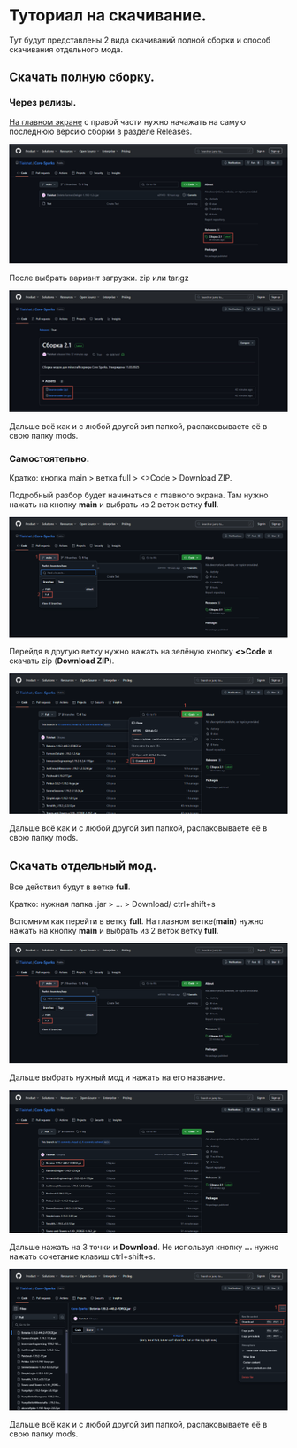 # Туториал на скачивание.
Тут будут представлены 2 вида скачиваний полной сборки и способ скачивания отдельного мода.

## Скачать полную сборку.
### Через релизы.
[На главном экране](https://github.com/Tiaishat/Core-Sparks) с правой части нужно начажать на самую последнюю версию сборки в разделе Releases.

![1.png](res/1.png)

После выбрать вариант загрузки. zip или tar.gz

![2.png](res/2.png)

Дальше всё как и с любой другой зип папкой, распаковываете её в свою папку mods.
### Самостоятельно.
Кратко: кнопка main > ветка full > <>Code > Download ZIP.

Подробный разбор будет начинаться с главного экрана. Там нужно нажать на кнопку __main__ и выбрать из 2 веток ветку __full__.

![3.png](res/3.png)

Перейдя в другую ветку нужно нажать на зелёную кнопку __<>Code__ и скачать zip (__Download ZIP__).

![4.png](res/4.png)

Дальше всё как и с любой другой зип папкой, распаковываете её в свою папку mods.

## Скачать отдельный мод.
Все действия будут в ветке __full__.

Кратко: нужная папка .jar > ... > Download/ ctrl+shift+s

Вспомним как перейти в ветку __full__. На главном ветке(__main__) нужно нажать на кнопку __main__ и выбрать из 2 веток ветку __full__.

![3.png](res/3.png)

Дальше выбрать нужный мод и нажать на его название.

![5.png](res/5.png)

Дальше нажать на 3 точки и __Download__. Не используя кнопку __...__ нужно нажать сочетание клавиш ctrl+shift+s.

![6.png](res/6.png)

Дальше всё как и с любой другой зип папкой, распаковываете её в свою папку mods.
